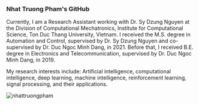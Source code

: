 ### Nhat Truong Pham's GitHub
Currently, I am a Research Assistant working with Dr. Sy Dzung Nguyen at the Division of Computational Mechatronics, Institute for Computational Science, Ton Duc Thang University, Vietnam. I received the M.S. degree in Automation and Control, supervised by Dr. Sy Dzung Nguyen and co-supervised by Dr. Duc Ngoc Minh Dang, in 2021. Before that, I received B.E. degree in Electronics and Telecommunication, supervised by Dr. Duc Ngoc Minh Dang, in 2019.

My research interests include: Artificial intelligence, computational intelligence, deep learning, machine intelligence, reinforcement learning, signal processing, and their applications.

<!--
**nhattruongpham/nhattruongpham** is a ✨ _special_ ✨ repository because its `README.md` (this file) appears on your GitHub profile.

Here are some ideas to get you started:

- 🔭 I’m currently working on ...
- 🌱 I’m currently learning ...
- 👯 I’m looking to collaborate on ...
- 🤔 I’m looking for help with ...
- 💬 Ask me about ...
- 📫 How to reach me: ...
- 😄 Pronouns: ...
- ⚡ Fun fact: ...
-->

<p><img align="center" src="https://github-readme-stats.vercel.app/api/top-langs/?username=nhattruongpham&layout=compact&hide=html" alt="nhattruongpham" /></p>
<p>&nbsp;<img align="center" src="https://github-readme-stats.vercel.app/api?username=nhattruongpham&show_icons=true&theme=radical" alt="" /></p>
